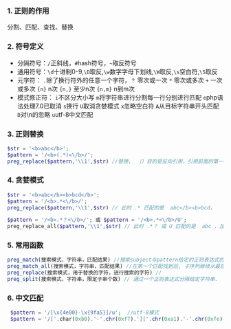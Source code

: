 ### 1. 正则的作用
分割、匹配、查找、替换

### 2. 符号定义
- 分隔符号：`/`正斜线，`#`hash符号，`~`取反符号
- 通用符号：`\d`十进制0-9,`\D`取反,`\w`数字字母下划线,`\W`取反,`\s`空白符,`\S`取反
- 元字符：
  `.`除了换行符外的任意一个字符，`？`	零次或一次
  `*`	零次或多次
  `+`	一次或多次
  `{n}`	n次
  `{n,}`	至少n次
  `{n,m}`	n到m次
- 模式修正符：
  `i`不区分大小写
  `m`将字符串进行分割每一行分别进行匹配
  `e`php语法处理7.0已取消
  `s`换行
  `U`取消贪婪模式
  `x`忽略空白符
  `A`从目标字符串开头匹配
  `D`对\n的忽略
  `u`utf-8中文匹配


### 3. 正则替换
```php
$str = '<b>abc</b>';
$pattern = '/<b>(.*)<\/b>/';
preg_replace($pattern,'\\1',$str) //替换， （）目的是反向引用，引用前面的第一个值
```

### 4. 贪婪模式
```php
$str = '<b>abc</b><b>bcd</b>';
$pattern = '/<b>.*<\/b>/';
preg_replace($pattern,'\\1',$str) // 此时 .* 匹配的是  abc</b><b>bcd，

$pattern = '/<b>.*？<\/b>/'; 或 $pattern = '/<b>.*<\/b>/U';
preg_replace_all($pattern,'\\1',$str) // 此时 .*？ 或 U 匹配的是  abc ，加？的作用是取消贪婪模式
```


### 5. 常用函数
```php
preg_match(搜索模式，字符串，匹配结果) //搜索subject与pattern给定的正则表达式的一个匹配.
preg_match_all(搜索模式，字符串，匹配结果) //在第一个匹配找到后, 子序列继续从最后一次匹配位置搜索.
preg_replace(搜索模式，用于替换的字符，进行搜索的字符) //
preg_split(搜索模式，字符串，限定子串个数) // 通过一个正则表达式分隔给定字符串.
```

### 6. 中文匹配
```php
 $pattern = '/[\x{4e00}-\x{9fa5}]/u';  //utf-8模式
 $pattern = '/['.char(0xb0).'-'.chr(0xf7).']['.chr(0xa1).'-'.chr(0xfe).']/'; //gb2312模式
 ```